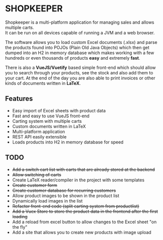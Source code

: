 # **SHOPKEEPER**
  Shopkeeper is a multi-platform application for managing sales and allows multiple carts.  
  It can be run on all devices capable of running a JVM and a web browser. 

The software allows you to load custom Excel documents (.xlsx) and parse the products found into POJOs (Plain Old Java Objects) which then get dumped into an H2 in memory database which makes working with a few hundreds or even thousands of products **easy** and extremely **fast**.

There is also a **VueJS/Vuetify** based simple front-end which should allow you to search through your products, see the stock and also add them to your cart.
At the end of the day you are also able to print invoices or other kinds of documents written in **LaTeX**.

## **Features**

- Easy import of Excel sheets with product data
- Fast and easy to use VueJS front-end
- Carting system with multiple carts
- Custom documents written in LaTeX
- Multi-platform application
- REST API easily extensible
- Loads products into H2 in memory database for speed

## __**TODO**__
- ~~Add a switch cart list with carts that are already stored at the backend~~
- ~~Allow switching of carts~~
- Create LaTeX reader/compiler in the project with some templates
- ~~Create customer form~~
- ~~Create customer database for recurring customers~~
- Allow product images to be shown in the product list
- Dynamically load images in the list
- ~~Refactor front-end code (split carting system from productlist)~~
- ~~Add a Vuex Store to store the product data in the frontend after the first loading~~
- Add a reload from excel button to allow changes to the Excel sheet "on the fly"
- Add a site that allows you to create new products with image upload
